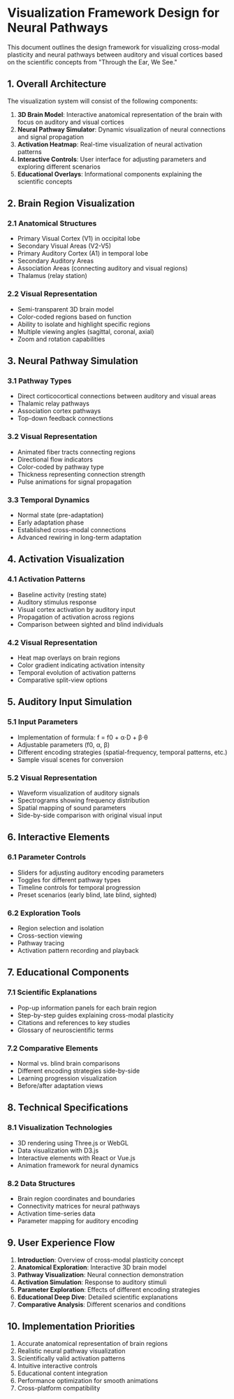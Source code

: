 # Visualization Framework Design for Neural Pathways

This document outlines the design framework for visualizing cross-modal plasticity and neural pathways between auditory and visual cortices based on the scientific concepts from "Through the Ear, We See."

## 1. Overall Architecture

The visualization system will consist of the following components:

1. **3D Brain Model**: Interactive anatomical representation of the brain with focus on auditory and visual cortices
2. **Neural Pathway Simulator**: Dynamic visualization of neural connections and signal propagation
3. **Activation Heatmap**: Real-time visualization of neural activation patterns
4. **Interactive Controls**: User interface for adjusting parameters and exploring different scenarios
5. **Educational Overlays**: Informational components explaining the scientific concepts

## 2. Brain Region Visualization

### 2.1 Anatomical Structures
- Primary Visual Cortex (V1) in occipital lobe
- Secondary Visual Areas (V2-V5)
- Primary Auditory Cortex (A1) in temporal lobe
- Secondary Auditory Areas
- Association Areas (connecting auditory and visual regions)
- Thalamus (relay station)

### 2.2 Visual Representation
- Semi-transparent 3D brain model
- Color-coded regions based on function
- Ability to isolate and highlight specific regions
- Multiple viewing angles (sagittal, coronal, axial)
- Zoom and rotation capabilities

## 3. Neural Pathway Simulation

### 3.1 Pathway Types
- Direct corticocortical connections between auditory and visual areas
- Thalamic relay pathways
- Association cortex pathways
- Top-down feedback connections

### 3.2 Visual Representation
- Animated fiber tracts connecting regions
- Directional flow indicators
- Color-coded by pathway type
- Thickness representing connection strength
- Pulse animations for signal propagation

### 3.3 Temporal Dynamics
- Normal state (pre-adaptation)
- Early adaptation phase
- Established cross-modal connections
- Advanced rewiring in long-term adaptation

## 4. Activation Visualization

### 4.1 Activation Patterns
- Baseline activity (resting state)
- Auditory stimulus response
- Visual cortex activation by auditory input
- Propagation of activation across regions
- Comparison between sighted and blind individuals

### 4.2 Visual Representation
- Heat map overlays on brain regions
- Color gradient indicating activation intensity
- Temporal evolution of activation patterns
- Comparative split-view options

## 5. Auditory Input Simulation

### 5.1 Input Parameters
- Implementation of formula: f = f0 + α⋅D + β⋅θ
- Adjustable parameters (f0, α, β)
- Different encoding strategies (spatial-frequency, temporal patterns, etc.)
- Sample visual scenes for conversion

### 5.2 Visual Representation
- Waveform visualization of auditory signals
- Spectrograms showing frequency distribution
- Spatial mapping of sound parameters
- Side-by-side comparison with original visual input

## 6. Interactive Elements

### 6.1 Parameter Controls
- Sliders for adjusting auditory encoding parameters
- Toggles for different pathway types
- Timeline controls for temporal progression
- Preset scenarios (early blind, late blind, sighted)

### 6.2 Exploration Tools
- Region selection and isolation
- Cross-section viewing
- Pathway tracing
- Activation pattern recording and playback

## 7. Educational Components

### 7.1 Scientific Explanations
- Pop-up information panels for each brain region
- Step-by-step guides explaining cross-modal plasticity
- Citations and references to key studies
- Glossary of neuroscientific terms

### 7.2 Comparative Elements
- Normal vs. blind brain comparisons
- Different encoding strategies side-by-side
- Learning progression visualization
- Before/after adaptation views

## 8. Technical Specifications

### 8.1 Visualization Technologies
- 3D rendering using Three.js or WebGL
- Data visualization with D3.js
- Interactive elements with React or Vue.js
- Animation framework for neural dynamics

### 8.2 Data Structures
- Brain region coordinates and boundaries
- Connectivity matrices for neural pathways
- Activation time-series data
- Parameter mapping for auditory encoding

## 9. User Experience Flow

1. **Introduction**: Overview of cross-modal plasticity concept
2. **Anatomical Exploration**: Interactive 3D brain model
3. **Pathway Visualization**: Neural connection demonstration
4. **Activation Simulation**: Response to auditory stimuli
5. **Parameter Exploration**: Effects of different encoding strategies
6. **Educational Deep Dive**: Detailed scientific explanations
7. **Comparative Analysis**: Different scenarios and conditions

## 10. Implementation Priorities

1. Accurate anatomical representation of brain regions
2. Realistic neural pathway visualization
3. Scientifically valid activation patterns
4. Intuitive interactive controls
5. Educational content integration
6. Performance optimization for smooth animations
7. Cross-platform compatibility
